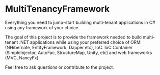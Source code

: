 # MultiTenancyFramework
Everything you need to jump-start building multi-tenant applications in C# using any framework of your choice.

The goal of this project is to provide the framework needed to build multi-tenant .NET applications while using your preferred choice of ORM (NHibernate, EntityFramework, Dapper etc), IoC.
IoC Container (SimpleInjector, AutoFac, StructureMap, Unity, etc) and web frameworks (MVC, NancyFx).

Feel free to ask questions or contribute to the project.
